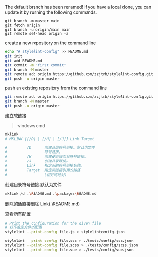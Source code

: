 The default branch has been renamed!
If you have a local clone, you can update it by running the following commands.

```
git branch -m master main
git fetch origin
git branch -u origin/main main
git remote set-head origin -a
```

create a new repository on the command line

```bash
echo "# stylelint-config" >> README.md
git init
git add README.md
git commit -m "first commit"
git branch -M master
git remote add origin https://github.com/zzjtnb/stylelint-config.git
git push -u origin master
```

push an existing repository from the command line

```bash
git remote add origin https://github.com/zzjtnb/stylelint-config.git
git branch -M master
git push -u origin master
```

建立软链接
>windows cmd

```bash
mklink
# MKLINK [[/D] | [/H] | [/J]] Link Target

#         /D      创建目录符号链接。默认为文件
#                 符号链接。
#         /H      创建硬链接而非符号链接。
#         /J      创建目录联接。
#         Link    指定新的符号链接名称。
#         Target  指定新链接引用的路径
#                 (相对或绝对)
```
创建目录符号链接.默认为文件
```bash
mklink /d .\README.md .\packages\README.md
```
删除的话直接删除 Link(.\README.md)


查看所有配置
```bash
# Print the configuration for the given file
# 打印给定文件的配置
stylelint --print-config file.js > stylelintconifg.json
```
```bash
stylelint --print-config file.css > ./tests/config/css.json
stylelint --print-config file.scss > ./tests/config/scss.json
stylelint --print-config file.vue > ./tests/config/vue.json
```

